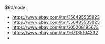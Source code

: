 $60/node
- https://www.ebay.com/itm/356495535823
- https://www.ebay.com/itm/356495535823
- https://www.ebay.com/itm/205208195673
- https://www.ebay.com/itm/267135104332
- 
